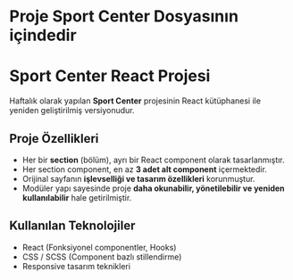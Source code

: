 # Proje Sport Center Dosyasının içindedir


# Sport Center React Projesi

Haftalık olarak yapılan **Sport Center** projesinin React kütüphanesi ile yeniden geliştirilmiş versiyonudur.

## Proje Özellikleri

- Her bir **section** (bölüm), ayrı bir React component olarak tasarlanmıştır.
- Her section component, en az **3 adet alt component** içermektedir.
- Orijinal sayfanın **işlevselliği ve tasarım özellikleri** korunmuştur.
- Modüler yapı sayesinde proje **daha okunabilir, yönetilebilir ve yeniden kullanılabilir** hale getirilmiştir.

## Kullanılan Teknolojiler

- React (Fonksiyonel componentler, Hooks)
- CSS / SCSS (Component bazlı stillendirme)
- Responsive tasarım teknikleri
